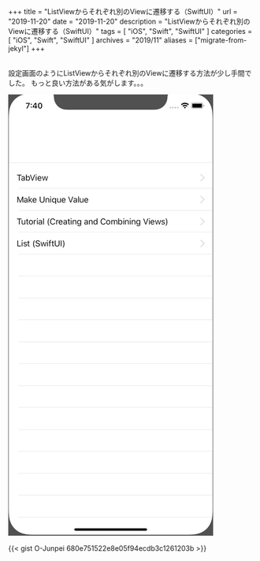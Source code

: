 +++
title =  "ListViewからそれぞれ別のViewに遷移する（SwiftUI）"
url = "2019-11-20"
date = "2019-11-20"
description = "ListViewからそれぞれ別のViewに遷移する（SwiftUI）"
tags = [
    "iOS", "Swift", "SwiftUI"
]
categories = [
    "iOS", "Swift", "SwiftUI"
]
archives = "2019/11"
aliases = ["migrate-from-jekyl"]
+++

<br>
設定画面のようにListViewからそれぞれ別のViewに遷移する方法が少し手間でした。  
もっと良い方法がある気がします。。。

![ListView to AnyView](1.gif)

<!-- for swiswiswift.com responsive -->
<script async src="https://pagead2.googlesyndication.com/pagead/js/adsbygoogle.js"></script>
<ins class="adsbygoogle"
     style="display:block"
     data-ad-client="ca-pub-5587141252700968"
     data-ad-slot="1697863134"
     data-ad-format="auto"
     data-adtest="on"
     data-full-width-responsive="true"></ins>
<script>
     (adsbygoogle = window.adsbygoogle || []).push({});
</script>
<!-- for swiswiswift.com responsive -->

<!-- for swiswiswift-22 search -->
<script type="text/javascript">amzn_assoc_ad_type ="responsive_search_widget"; amzn_assoc_tracking_id ="swiswiswift-22"; amzn_assoc_marketplace ="amazon"; amzn_assoc_region ="JP"; amzn_assoc_placement =""; amzn_assoc_search_type = "search_widget";amzn_assoc_width ="auto"; amzn_assoc_height ="auto"; amzn_assoc_default_search_category =""; amzn_assoc_default_search_key ="";amzn_assoc_theme ="light"; amzn_assoc_bg_color ="FFFFFF"; </script><script src="//z-fe.amazon-adsystem.com/widgets/q?ServiceVersion=20070822&Operation=GetScript&ID=OneJS&WS=1&Marketplace=JP"></script>
<!-- for swiswiswift-22 search -->


{{< gist O-Junpei 680e751522e8e05f94ecdb3c1261203b >}}
